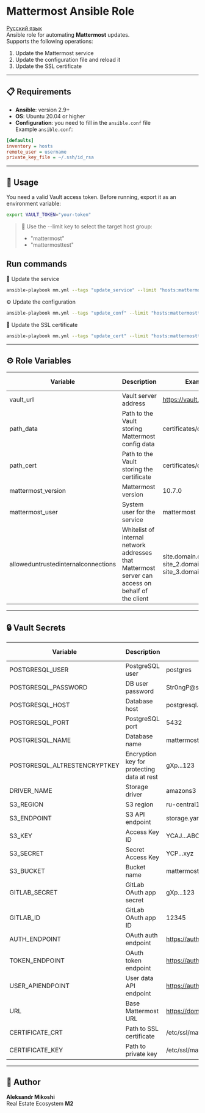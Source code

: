 # Mattermost Ansible Role
[Русский язык](https://github.com/AleksandrMikoshi/MatterMost/blob/main/Ansible_mattermost/Readme_ru.md)  
Ansible role for automating **Mattermost** updates.  
Supports the following operations:  
1. Update the Mattermost service  
2. Update the configuration file and reload it  
3. Update the SSL certificate 

---
## 📋 Requirements
- **Ansible**: version 2.9+  
- **OS**: Ubuntu 20.04 or higher  
- **Configuration**: you need to fill in the `ansible.conf` file  
Example `ansible.conf`:  
```ini
[defaults]
inventory = hosts
remote_user = username
private_key_file = ~/.ssh/id_rsa
```

---
## 🚀 Usage
You need a valid Vault access token. Before running, export it as an environment variable:
```bash
export VAULT_TOKEN="your-token"
```
> 🔑 Use the --limit key to select the target host group:
> - "mattermost"
> - "mattermosttest"
## Run commands
🔄 Update the service
```bash
ansible-playbook mm.yml --tags "update_service" --limit "hosts:mattermosttest"
```
⚙️ Update the configuration
```bash
ansible-playbook mm.yml --tags "update_conf" --limit "hosts:mattermosttest"
```
🔐 Update the SSL certificate
```bash
ansible-playbook mm.yml --tags "update_cert" --limit "hosts:mattermosttest"
```

---
## ⚙️ Role Variables
| Variable | Description | Example Value | Default Value |
|---|---|---|---|
| vault_url | Vault server address | https://vault.domain.com:8200 | - |
| path_data | Path to the Vault storing Mattermost config data | certificates/data/mattermost | - |
| path_cert | Path to the Vault storing the certificate | certificates/data/mattermost | - |
| mattermost_version | Mattermost version | 10.7.0 | - |
| mattermost_user | System user for the service | mattermost | - |
| alloweduntrustedinternalconnections | Whitelist of internal network addresses that Mattermost server can access on behalf of the client | site.domain.com, site_2.domain.com, site_3.domain.com, etc. | - |

---
## 🔒 Vault Secrets
| Variable | Description | Example Value | Default Value |
|---|---|---|---|
| POSTGRESQL_USER | PostgreSQL user | postgres | - |
| POSTGRESQL_PASSWORD | DB user password | Str0ngP@ss | - |
| POSTGRESQL_HOST | Database host | postgresql.domain.com | - |
| POSTGRESQL_PORT | PostgreSQL port | 5432 | - |
| POSTGRESQL_NAME | Database name | mattermost | - |
| POSTGRESQL_ALTRESTENCRYPTKEY | Encryption key for protecting data at rest | gXp...123 | - |
| DRIVER_NAME | Storage driver | amazons3 | - |
| S3_REGION | S3 region | ru-central1 | - |
| S3_ENDPOINT | S3 API endpoint | storage.yandexcloud.net | - |
| S3_KEY | Access Key ID | YCAJ...ABC | - |
| S3_SECRET | Secret Access Key | YCP...xyz | - |
| S3_BUCKET | Bucket name | mattermost | - |
| GITLAB_SECRET | GitLab OAuth app secret | gXp...123 | - |
| GITLAB_ID | GitLab OAuth app ID | 12345 | - |
| AUTH_ENDPOINT | OAuth auth endpoint | https://auth.domain.com/oauth/authorize.php | - |
| TOKEN_ENDPOINT | OAuth token endpoint | https://auth.domain.com/oauth/token.php | - |
| USER_APIENDPOINT | User data API endpoint | https://auth.domain.com/oauth/resource.php | - |
| URL | Base Mattermost URL | https://domain.com | - |
| CERTIFICATE_CRT | Path to SSL certificate | /etc/ssl/mattermost.crt | - |
| CERTIFICATE_KEY | Path to private key | /etc/ssl/mattermost.key | - |

---
## 👤 Author
**Aleksandr Mikoshi**  
Real Estate Ecosystem **M2**